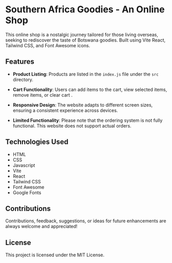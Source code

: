 # Southern Africa Goodies - An Online Shop

This online shop is a nostalgic journey tailored for those living overseas, seeking to rediscover the taste of Botswana goodies. Built using Vite React, Tailwind CSS, and Font Awesome icons.

## Features

- **Product Listing**: Products are listed in the `index.js` file under the `src` directory.

- **Cart Functionality**: Users can add items to the cart, view selected items, remove items, or clear cart .

- **Responsive Design**: The website adapts to different screen sizes, ensuring a consistent experience across devices.

- **Limited Functionality**: Please note that the ordering system is not fully functional. This website does not support actual orders.


## Technologies Used

- HTML
- CSS
- Javascript
- Vite
- React 
- Tailwind CSS  
- Font Awesome
- Google Fonts

## Contributions

Contributions, feedback, suggestions, or ideas for future enhancements are always welcome and appreciated!

## License

This project is licensed under the MIT License.
